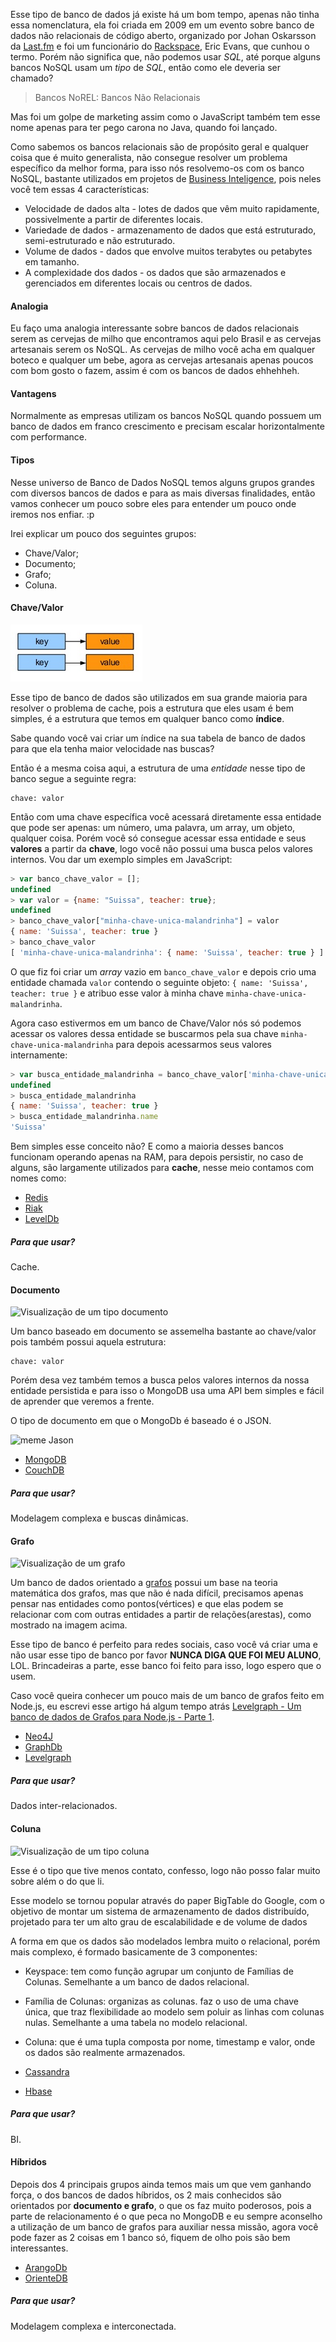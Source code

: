Esse tipo de banco de dados já existe há um bom tempo, apenas não tinha essa nomenclatura, ela foi criada em 2009 em um evento sobre banco de dados não relacionais de código aberto, organizado por Johan Oskarsson da [Last.fm](Last.fm) e foi um funcionário do [Rackspace](http://www.rackspace.com/), Eric Evans, que cunhou o termo. Porém não significa que, não podemos usar *SQL*, até porque alguns bancos NoSQL usam um *tipo* de *SQL*, então como ele deveria ser chamado?

> Bancos NoREL: Bancos Não Relacionais

Mas foi um golpe de marketing assim como o JavaScript também tem esse nome apenas para ter pego carona no Java, quando foi lançado.

Como sabemos os bancos relacionais são de propósito geral e qualquer coisa que é muito generalista, não consegue resolver um problema específico da melhor forma, para isso nós resolvemo-os com os banco NoSQL, bastante utilizados em projetos de [Business Inteligence](https://pt.wikipedia.org/wiki/Intelig%C3%AAncia_empresarial), pois neles você tem essas 4 características:

- Velocidade de dados alta - lotes de dados que vêm muito rapidamente, possivelmente a partir de diferentes locais.
- Variedade de dados - armazenamento de dados que está estruturado, semi-estruturado e não estruturado.
- Volume de dados - dados que envolve muitos terabytes ou petabytes em tamanho.
- A complexidade dos dados - os dados que são armazenados e gerenciados em diferentes locais ou centros de dados.

#### Analogia

Eu faço uma analogia interessante sobre bancos de dados relacionais serem as cervejas de milho que encontramos aqui pelo Brasil e as cervejas artesanais serem os NoSQL.
As cervejas de milho você acha em qualquer boteco e qualquer um bebe, agora as cervejas artesanais apenas poucos com bom gosto o fazem, assim é com os bancos de dados ehhehheh.


#### Vantagens

Normalmente as empresas utilizam os bancos NoSQL quando possuem um banco de dados em franco crescimento e precisam escalar horizontalmente com performance.

#### Tipos

Nesse universo de Banco de Dados NoSQL temos alguns grupos grandes com diversos bancos de dados e para as mais diversas finalidades, então vamos conhecer um pouco sobre eles para entender um pouco onde iremos nos enfiar. :p

Irei explicar um pouco dos seguintes grupos:

- Chave/Valor;
- Documento;
- Grafo;
- Coluna.

#### Chave/Valor

![Visualização de um tipo chave-valor](./../src/images/nosql-type-key-value.png)

Esse tipo de banco de dados são utilizados em sua grande maioria para resolver o problema de cache, pois a estrutura que eles usam é bem simples, é a estrutura que temos em qualquer banco como **índice**.

Sabe quando você vai criar um índice na sua tabela de banco de dados para que ela tenha maior velocidade nas buscas?

Então é a mesma coisa aqui, a estrutura de uma *entidade* nesse tipo de banco segue a seguinte regra:

```
chave: valor
```

Então com uma chave específica você acessará diretamente essa entidade que pode ser apenas: um número, uma palavra, um array, um objeto, qualquer coisa. Porém você só consegue acessar essa entidade e seus **valores** a partir da **chave**, logo você não possui uma busca pelos valores internos. Vou dar um exemplo simples em JavaScript:

```js
> var banco_chave_valor = [];
undefined
> var valor = {name: "Suissa", teacher: true};
undefined
> banco_chave_valor["minha-chave-unica-malandrinha"] = valor
{ name: 'Suissa', teacher: true }
> banco_chave_valor
[ 'minha-chave-unica-malandrinha': { name: 'Suissa', teacher: true } ]
```

O que fiz foi criar um *array* vazio em `banco_chave_valor` e depois crio uma entidade chamada `valor` contendo o seguinte objeto: `{ name: 'Suissa', teacher: true }` e atribuo esse valor à minha chave `minha-chave-unica-malandrinha`.

Agora caso estivermos em um banco de Chave/Valor nós só podemos acessar os valores dessa entidade se buscarmos pela sua chave `minha-chave-unica-malandrinha` para depois acessarmos seus valores internamente:

```js
> var busca_entidade_malandrinha = banco_chave_valor['minha-chave-unica-malandrinha']
undefined
> busca_entidade_malandrinha
{ name: 'Suissa', teacher: true }
> busca_entidade_malandrinha.name
'Suissa'
```

Bem simples esse conceito não? E como a maioria desses bancos funcionam operando apenas na RAM, para depois persistir, no caso de alguns, são largamente utilizados para **cache**, nesse meio contamos com nomes como:

- [Redis](http://redis.io/)
- [Riak](http://basho.com/products/riak-kv/)
- [LevelDb](http://leveldb.org/)

##### Para que usar?

Cache.

#### Documento

![Visualização de um tipo documento](https://github.com/Webschool-io/be-mean-instagram/raw/master/apostila/module-mongodb/images/nosql-type-document.png)

Um banco baseado em documento se assemelha bastante ao chave/valor pois também possui aquela estrutura:

```
chave: valor
```

Porém desa vez também temos a busca pelos valores internos da nossa entidade persistida e para isso o MongoDB usa uma API bem simples e fácil de aprender que veremos a frente.

O tipo de documento em que o MongoDb é baseado é o JSON.

![meme Jason](https://github.com/Webschool-io/be-mean-instagram/raw/master/apostila/module-mongodb/images/meme-jason.jpg)

- [MongoDB](https://www.mongodb.org/)
- [CouchDB](http://couchdb.apache.org/)

##### Para que usar?

Modelagem complexa e buscas dinâmicas.

#### Grafo

![Visualização de um grafo](https://github.com/Webschool-io/be-mean-instagram/raw/master/apostila/module-mongodb/images/nosql-type-graph.png)

Um banco de dados orientado a [grafos](https://pt.wikipedia.org/wiki/Teoria_dos_grafos) possui um base na teoria matemática dos grafos, mas que não é nada difícil, precisamos apenas pensar nas entidades como pontos(vértices) e que elas podem se relacionar com com outras entidades a partir de relações(arestas), como mostrado na imagem acima.

Esse tipo de banco é perfeito para redes sociais, caso você vá criar uma e não usar esse tipo de banco por favor **NUNCA DIGA QUE FOI MEU ALUNO**, LOL. Brincadeiras a parte, esse banco foi feito para isso, logo espero que o usem.

Caso você queira conhecer um pouco mais de um banco de grafos feito em Node.js, eu escrevi esse artigo há algum tempo atrás [Levelgraph - Um banco de dados de Grafos para Node.js - Parte 1](http://nomadev.com.br/levelgraph-um-banco-de-dados-de-grafos-para-node-js/).

- [Neo4J](http://neo4j.com/)
- [GraphDb](http://ontotext.com/products/ontotext-graphdb/graphdb-standard/)
- [Levelgraph](http://nomadev.com.br/levelgraph-um-banco-de-dados-de-grafos-para-node-js/)

##### Para que usar?

Dados inter-relacionados.

#### Coluna

![Visualização de um tipo coluna](https://github.com/Webschool-io/be-mean-instagram/raw/master/apostila/module-mongodb/images/nosql-type-column.png)

Esse é o tipo que tive menos contato, confesso, logo não posso falar muito sobre além o do que li.

Esse modelo se tornou  popular através do paper BigTable do Google, com o objetivo de montar um sistema de armazenamento de dados distribuído, projetado para ter um alto grau de escalabilidade e de volume de dados

A forma em que os dados são modelados lembra muito o relacional, porém mais complexo, é formado basicamente de 3 componentes:

- Keyspace: tem como função agrupar um conjunto de Famílias de Colunas. Semelhante a um banco de dados relacional.

- Família de Colunas:  organizas as colunas. faz o uso de uma chave única, que traz flexibilidade ao modelo sem poluir as linhas com colunas nulas. Semelhante a uma tabela no modelo relacional.

- Coluna: que é uma tupla composta por nome, timestamp e valor, onde os dados são realmente armazenados.

- [Cassandra](http://cassandra.apache.org/)
- [Hbase](http://hbase.apache.org/)

##### Para que usar?

BI.

#### Híbridos

Depois dos 4 principais grupos ainda temos mais um que vem ganhando força, o dos bancos de dados híbridos, os 2 mais conhecidos são orientados por **documento e grafo**, o que os faz muito poderosos, pois a parte de relacionamento é o que peca no MongoDB e eu sempre aconselho a utilização de um banco de grafos para auxiliar nessa missão, agora você pode fazer as 2 coisas em 1 banco só, fiquem de olho pois são bem interessantes.

- [ArangoDb](https://www.arangodb.com/)
- [OrienteDB](http://orientdb.com/orientdb/)

##### Para que usar?

Modelagem complexa e interconectada.
